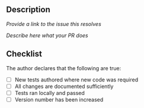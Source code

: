 ## Description

_Provide a link to the issue this resolves_

_Describe here what your PR does_

## Checklist

The author declares that the following are true:

* [ ] New tests authored where new code was required
* [ ] All changes are documented sufficiently
* [ ] Tests ran locally and passed
* [ ] Version number has been increased